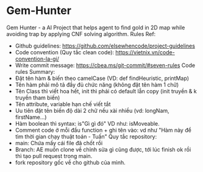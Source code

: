 # Gem-Hunter
Gem Hunter - a AI Project that helps agent to find gold in 2D map while avoiding trap by applying CNF solving algorithm.
Rules Ref:
- Github guidelines: https://github.com/elsewhencode/project-guidelines
- Code convention (Quy tắc clean code): https://vietnix.vn/code-convention-la-gi/
- Write commit message: https://cbea.ms/git-commit/#seven-rules
Code rules Summary:
- Đặt tên hàm & biến theo camelCase (VD: def findHeuristic, printMap)
- Tên hàm phải mô tả đầy đủ chức năng (không đặt tên hàm 1 chữ)
- Tên Class thì viết hoa hết, init thì phải có default lẫn copy (init truyền & k truyền tham biến)
- Tên attribute, variable hạn chế viết tắt
- Uu tiên đặt tên biến độ dài 2 chữ nếu xài nhiều (vd: longNam, firstName...)
- Hàm boolean thì syntax: is"Gì gì đó" VD như: isMoveable.
- Comment code ở mỗi đầu function + ghi tên vào: vd như "Hàm này để tìm thời gian chạy thuật toán - Tuấn"
Quy tắc repository:
- main: Chứa mấy cái file đã chốt rồi
- Branch: AE muốn clone về chỉnh sửa gì cũng được, tới lúc finish ok rồi thì tạo pull request trong main.
- fork repository gốc về cho github của mình.

